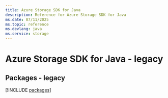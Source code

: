 ```yaml
---
title: Azure Storage SDK for Java
description: Reference for Azure Storage SDK for Java
ms.date: 07/11/2025
ms.topic: reference
ms.devlang: java
ms.service: storage
---
```

# Azure Storage SDK for Java - legacy
## Packages - legacy
[!INCLUDE [packages](storage-index.md)]
